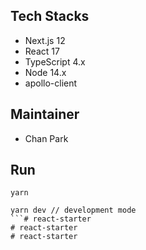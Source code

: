 ## Tech Stacks
- Next.js 12
- React 17
- TypeScript 4.x
- Node 14.x
- apollo-client

## Maintainer
- Chan Park

## Run
```shell
yarn

yarn dev // development mode
```# react-starter
# react-starter
# react-starter
